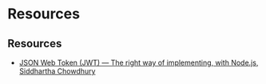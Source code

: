 # Resources

## Resources

- [JSON Web Token (JWT) — The right way of implementing, with Node.js, Siddhartha Chowdhury](https://medium.com/@siddharthac6/json-web-token-jwt-the-right-way-of-implementing-with-node-js-65b8915d550e)
